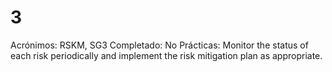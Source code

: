 # 3

Acrónimos: RSKM, SG3
Completado: No
Prácticas: Monitor the status of each risk periodically and implement the risk mitigation plan as appropriate.